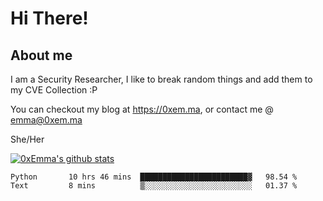 # Hi There!

## About me
I am a Security Researcher, I like to break random things and add them to my CVE Collection :P 

You can checkout my blog at https://0xem.ma, or contact me @ [emma@0xem.ma](mailto:emma@0xem.ma)

She/Her

[![0xEmma's github stats](https://github-readme-stats.vercel.app/api?username=0xEmma&count_private=true&show_icons=true&theme=dark)](https://github.com/0xEmma)
<!--START_SECTION:waka-->
```text
Python       10 hrs 46 mins  ████████████████████████▓   98.54 % 
Text         8 mins          ▒░░░░░░░░░░░░░░░░░░░░░░░░   01.37 % 
```
<!--END_SECTION:waka-->
